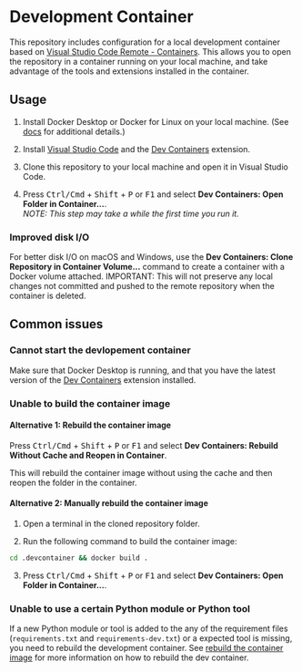 # Development Container

This repository includes configuration for a local development container based on [Visual Studio Code Remote - Containers](https://aka.ms/vscode-remote/containers). This allows you to open the repository in a container running on your local machine, and take advantage of the tools and extensions installed in the container.

## Usage

1. Install Docker Desktop or Docker for Linux on your local machine. (See [docs](https://aka.ms/vscode-remote/containers/getting-started) for additional details.)

2. Install [Visual Studio Code](https://code.visualstudio.com/) and the [Dev Containers](https://aka.ms/vscode-remote/download/containers) extension.

3. Clone this repository to your local machine and open it in Visual Studio Code.

4. Press <kbd>Ctrl/Cmd</kbd> + <kbd>Shift</kbd> + <kbd>P</kbd> or <kbd>F1</kbd> and select **Dev Containers: Open Folder in Container...**.  
*NOTE: This step may take a while the first time you run it.*

### Improved disk I/O

For better disk I/O on macOS and Windows, use the **Dev Containers: Clone Repository in Container Volume...** command to create a container with a Docker volume attached. IMPORTANT: This will not preserve any local changes not committed and pushed to the remote repository when the container is deleted.

## Common issues

### Cannot start the devlopement container

Make sure that Docker Desktop is running, and that you have the latest version of the [Dev Containers](https://aka.ms/vscode-remote/download/containers) extension installed.

### Unable to build the container image

#### Alternative 1: Rebuild the container image

Press <kbd>Ctrl/Cmd</kbd> + <kbd>Shift</kbd> + <kbd>P</kbd> or <kbd>F1</kbd> and select **Dev Containers: Rebuild Without Cache and Reopen in Container**.

This will rebuild the container image without using the cache and then reopen the folder in the container.

#### Alternative 2: Manually rebuild the container image

1. Open a terminal in the cloned repository folder.

2. Run the following command to build the container image:

```bash
cd .devcontainer && docker build .
```

3. Press <kbd>Ctrl/Cmd</kbd> + <kbd>Shift</kbd> + <kbd>P</kbd> or <kbd>F1</kbd> and select **Dev Containers: Open Folder in Container...**.

### Unable to use a certain Python module or Python tool

If a new Python module or tool is added to the any of the requirement files (`requirements.txt` and `requirements-dev.txt`) or a expected tool is missing, you need to rebuild the development container. See [rebuild the container image](./.devcontainer/README.md#alternative-1-rebuild-the-container-image) for more information on how to rebuild the dev container.
